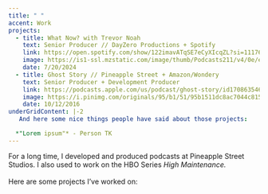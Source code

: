 ```yaml
---
title: " "
accent: Work
projects:
  - title: What Now? with Trevor Noah
    text: Senior Producer // DayZero Productions + Spotify
    link: https://open.spotify.com/show/122imavATqSE7eCyXIcqZL?si=11176798ea444530
    image: https://is1-ssl.mzstatic.com/image/thumb/Podcasts211/v4/0e/e2/93/0ee2934f-6b70-483a-7cf1-13be9b6e127c/mza_7484161158786393860.jpg/626x0w.webp
    date: 7/20/2024
  - title: Ghost Story // Pineapple Street + Amazon/Wondery
    text: Senior Producer + Development Producer
    link: https://podcasts.apple.com/us/podcast/ghost-story/id1708635466
    image: https://i.pinimg.com/originals/95/b1/51/95b1511dc8ac7044c8153f305b45c1b4.jpg
    date: 10/12/2016
underGridContent: |-2
   And here some nice things people have said about those projects: 

  *"Lorem ipsum"* - Person TK
---
```

For a long time, I developed and produced podcasts at Pineapple Street Studios. I also used to work on the HBO Series *High Maintenance.* \
\
Here are some projects I’ve worked on:
